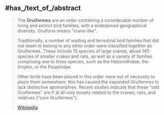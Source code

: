 

## #has_/text_of_/abstract 

> The **Gruiformes** are an order containing a considerable number of living and extinct bird families, 
> with a widespread geographical diversity. Gruiform means "crane-like".
>
> Traditionally, a number of wading and terrestrial bird families 
> that did not seem to belong to any other order were classified together as Gruiformes. 
> These include 15 species of large cranes, about 145 species of smaller crakes and rails, 
> as well as a variety of families comprising one to three species, 
> such as the Heliornithidae, the limpkin, or the Psophiidae.
>
> Other birds have been placed in this order more out of necessity to place them somewhere; 
> this has caused the expanded Gruiformes to lack distinctive apomorphies. 
> Recent studies indicate that these "odd Gruiformes" are 
> if at all only loosely related to the cranes, rails, and relatives ("core Gruiformes").
>
> [Wikipedia](https://en.wikipedia.org/wiki/Gruiformes) 

